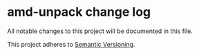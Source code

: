 # amd-unpack change log

All notable changes to this project will be documented in this file.

This project adheres to [Semantic Versioning](http://semver.org/).
